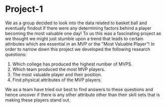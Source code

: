 # Project-1

We as a group decided to look into the data related to basket ball and eventually findout if there were any determining factors behind a player becoming the most valuable one day! To us this was a fascinating project as we thought we might just stumble upon a trend that leads to certain attributes which are essential in an MVP or the "Most Valuable Player"! In order to narrow down this project we developed the following research questions:

1.	Which college has produced the highest number of MVPS.
2.	Which team produced the most MVP players.
3.  The most valuable player and their position.
4.	Find physical attributes of the MVP players.

We as a team have tried our best to find answers to these questions and hence uncover if there is any other attribute other than their skill sets that is making these players stand out.




